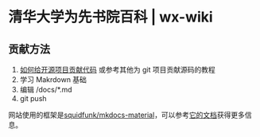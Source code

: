# 清华大学为先书院百科 | wx-wiki

## 贡献方法

1. [如何给开源项目贡献代码](https://gist.github.com/zxhfighter/62847a087a2a8031fbdf) 或参考其他为 git 项目贡献源码的教程
2. 学习 Makrdown 基础
3. 编辑 /docs/*.md
4. git push

网站使用的框架是[squidfunk/mkdocs-material](https://github.com/squidfunk/mkdocs-material)，可以参考[它的文档](https://squidfunk.github.io/mkdocs-material/)获得更多信息。
